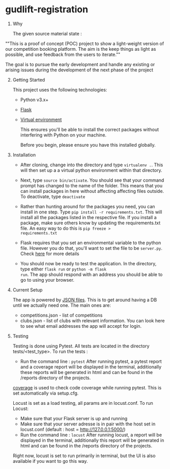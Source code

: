 # gudlift-registration

1. Why
   
   The given source material state : 

""This is a proof of concept (POC) project to show a light-weight version of our competition booking platform. The aim is the keep things as light as possible, and use feedback from the users to iterate.""

The goal is to pursue the early development and handle any existing or arising issues during the development of the next phase of the project

2. Getting Started

    This project uses the following technologies:

    * Python v3.x+

    * [Flask](https://flask.palletsprojects.com/en/1.1.x/)
 

    * [Virtual environment](https://virtualenv.pypa.io/en/stable/installation.html)

        This ensures you'll be able to install the correct packages without interfering with Python on your machine.

        Before you begin, please ensure you have this installed globally. 


3. Installation

    - After cloning, change into the directory and type <code>virtualenv .</code>. This will then set up a a virtual python environment within that directory.

    - Next, type <code>source bin/activate</code>. You should see that your command prompt has changed to the name of the folder. This means that you can install packages in here without affecting affecting files outside. To deactivate, type <code>deactivate</code>

    - Rather than hunting around for the packages you need, you can install in one step. Type <code>pip install -r requirements.txt</code>. This will install all the packages listed in the respective file. If you install a package, make sure others know by updating the requirements.txt file. An easy way to do this is <code>pip freeze > requirements.txt</code>

    - Flask requires that you set an environmental variable to the python file. However you do that, you'll want to set the file to be <code>server.py</code>. Check [here](https://flask.palletsprojects.com/en/1.1.x/quickstart/#a-minimal-application) for more details

    - You should now be ready to test the application. In the directory, type either <code>flask run</code> or <code>python -m flask run</code>. The app should respond with an address you should be able to go to using your browser.

4. Current Setup

    The app is powered by [JSON files](https://www.tutorialspoint.com/json/json_quick_guide.htm). This is to get around having a DB until we actually need one. The main ones are:
     
    * competitions.json - list of competitions
    * clubs.json - list of clubs with relevant information. You can look here to see what email addresses the app will accept for login.

5. Testing
   
   Testing is done using Pytest. All tests are located in the directory tests/<test_type>. To run the tests :
   - Run the command line : <code>pytest</code>
   After running pytest, a pytest report and a coverage report will be displayed in the terminal, additionally these reports will be generated in html and can be found in the /reports directory of the projects.


   [coverage](https://coverage.readthedocs.io/en/coverage-5.1/) is used to check code coverage while running pytest. This is set automatically via setup.cfg.

   Locust is set as a load testing, all params are in locust.conf. To run Locust:
   - Make sure that your Flask server is up and running
   - Make sure that your server adresse is in pair with the host set in locust.conf (default : host = http://127.0.0.1:5000/)
   - Run the command line : <code>locust</code>
   After running locust, a report will be displayed in the terminal, additionally this report will be generated in html and can be found in the /reports directory of the projects.
   
   Right now, locust is set to run primarily in terminal, but the UI is also available if you want to go this way. 

   